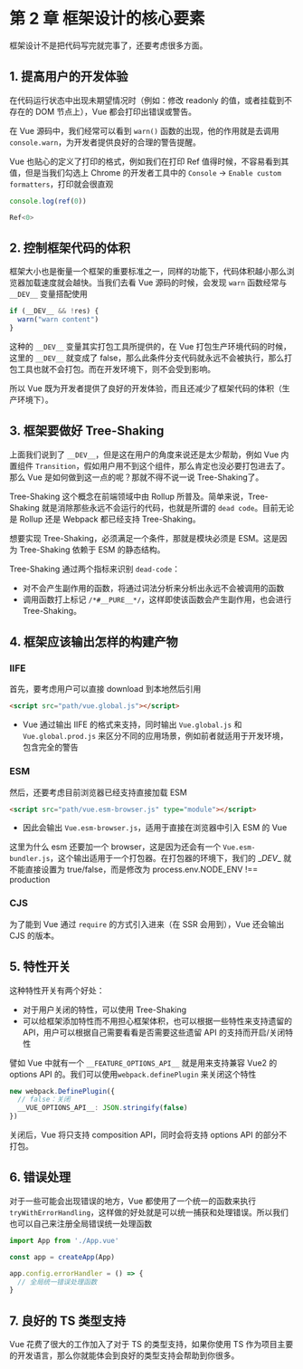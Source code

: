 # 第 2 章 框架设计的核心要素

框架设计不是把代码写完就完事了，还要考虑很多方面。

## 1. 提高用户的开发体验

在代码运行状态中出现未期望情况时（例如：修改 readonly 的值，或者挂载到不存在的 DOM 节点上），Vue 都会打印出错误或警告。

在 Vue 源码中，我们经常可以看到 `warn()` 函数的出现，他的作用就是去调用 `console.warn`，为开发者提供良好的合理的警告提醒。

Vue 也贴心的定义了打印的格式，例如我们在打印 Ref 值得时候，不容易看到其值，但是当我们勾选上 Chrome 的开发者工具中的 `Console` -> `Enable custom formatters`，打印就会很直观

```ts
console.log(ref(0))

Ref<0>
```

## 2. 控制框架代码的体积

框架大小也是衡量一个框架的重要标准之一，同样的功能下，代码体积越小那么浏览器加载速度就会越快。当我们去看 Vue 源码的时候，会发现 `warn` 函数经常与 `__DEV__` 变量搭配使用

```ts
if (__DEV__ && !res) {
  warn("warn content")
}
```

这种的 `__DEV__` 变量其实打包工具所提供的，在 Vue 打包生产环境代码的时候，这里的 `__DEV__` 就变成了 false，那么此条件分支代码就永远不会被执行，那么打包工具也就不会打包。而在开发环境下，则不会受到影响。

所以 Vue 既为开发者提供了良好的开发体验，而且还减少了框架代码的体积（生产环境下）。

## 3. 框架要做好 Tree-Shaking

上面我们说到了 `__DEV__`，但是这在用户的角度来说还是太少帮助，例如 Vue 内置组件 `Transition`，假如用户用不到这个组件，那么肯定也没必要打包进去了。那么 Vue 是如何做到这一点的呢？那就不得不说一说 Tree-Shaking了。

Tree-Shaking 这个概念在前端领域中由 Rollup 所普及。简单来说，Tree-Shaking 就是消除那些永远不会运行的代码，也就是所谓的 `dead code`。目前无论是 Rollup 还是 Webpack 都已经支持 Tree-Shaking。

想要实现 Tree-Shaking，必须满足一个条件，那就是模块必须是 ESM。这是因为 Tree-Shaking 依赖于 ESM 的静态结构。

Tree-Shaking 通过两个指标来识别 `dead-code`：

- 对不会产生副作用的函数，将通过词法分析来分析出永远不会被调用的函数
- 调用函数打上标记 `/*#__PURE__*/`，这样即使该函数会产生副作用，也会进行 Tree-Shaking。

## 4. 框架应该输出怎样的构建产物

### IIFE

首先，要考虑用户可以直接 download 到本地然后引用

```html
<script src="path/vue.global.js"></script>
```

- Vue 通过输出 IIFE 的格式来支持，同时输出 `Vue.global.js` 和 `Vue.global.prod.js` 来区分不同的应用场景，例如前者就适用于开发环境，包含完全的警告

### ESM

然后，还要考虑目前浏览器已经支持直接加载 ESM

```html
<script src="path/vue.esm-browser.js" type="module"></script>
```

- 因此会输出 `Vue.esm-browser.js`，适用于直接在浏览器中引入 ESM 的 Vue

这里为什么 esm 还要加一个 browser，这是因为还会有一个 `Vue.esm-bundler.js`，这个输出适用于一个打包器。在打包器的环境下，我们的 \__DEV__ 就不能直接设置为 true/false，而是修改为 process.env.NODE_ENV !== production

### CJS

为了能到 Vue 通过 `require` 的方式引入进来（在 SSR 会用到），Vue 还会输出 CJS 的版本。

## 5. 特性开关

这种特性开关有两个好处：

- 对于用户关闭的特性，可以使用 Tree-Shaking
- 可以给框架添加特性而不用担心框架体积，也可以根据一些特性来支持遗留的 API，用户可以根据自己需要看看是否需要这些遗留 API 的支持而开启/关闭特性

譬如 Vue 中就有一个 `__FEATURE_OPTIONS_API__` 就是用来支持兼容 Vue2 的 options API 的。我们可以使用`webpack.definePlugin` 来关闭这个特性

```ts
new webpack.DefinePlugin({
  // false：关闭
  __VUE_OPTIONS_API__: JSON.stringify(false)
})
```

关闭后，Vue 将只支持 composition API，同时会将支持 options API 的部分不打包。

## 6. 错误处理

对于一些可能会出现错误的地方，Vue 都使用了一个统一的函数来执行 `tryWithErrorHandling`，这样做的好处就是可以统一捕获和处理错误。所以我们也可以自己来注册全局错误统一处理函数

```ts
import App from './App.vue'

const app = createApp(App)

app.config.errorHandler = () => {
  // 全局统一错误处理函数
}
```

## 7. 良好的 TS 类型支持

Vue 花费了很大的工作加入了对于 TS 的类型支持，如果你使用 TS 作为项目主要的开发语言，那么你就能体会到良好的类型支持会帮助到你很多。








